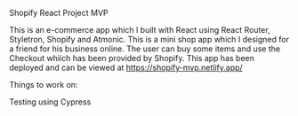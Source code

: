 Shopify React Project MVP 

This is an e-commerce app which I built with React using React Router, Styletron, Shopify and Atmonic. This is a mini shop app which I designed for a friend for his business online. The user can buy some items and use the Checkout whiich has been provided by Shopify. This app has been deployed and can be viewed at 
https://shopify-mvp.netlify.app/

Things to work on: 

Testing using Cypress
